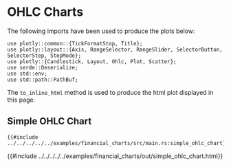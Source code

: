 # OHLC Charts

The following imports have been used to produce the plots below:

```rust,no_run
use plotly::common::{TickFormatStop, Title};
use plotly::layout::{Axis, RangeSelector, RangeSlider, SelectorButton, SelectorStep, StepMode};
use plotly::{Candlestick, Layout, Ohlc, Plot, Scatter};
use serde::Deserialize;
use std::env;
use std::path::PathBuf;
```

The `to_inline_html` method is used to produce the html plot displayed in this page.

## Simple OHLC Chart
```rust,no_run
{{#include ../../../../../examples/financial_charts/src/main.rs:simple_ohlc_chart}}
```

{{#include ../../../../../examples/financial_charts/out/simple_ohlc_chart.html}}